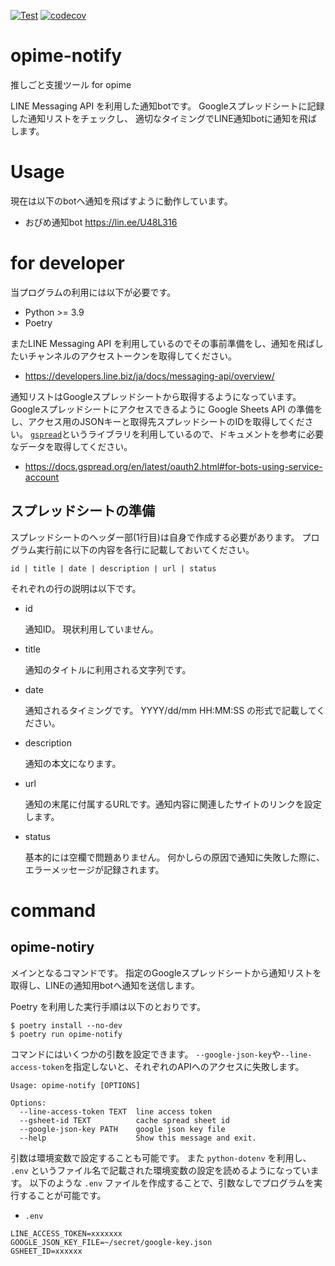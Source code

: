 [![Test](https://github.com/mypaceshun/opime-notify/actions/workflows/main.yml/badge.svg?branch=main)](https://github.com/mypaceshun/opime-notify/actions/workflows/main.yml)
[![codecov](https://codecov.io/gh/mypaceshun/opime-notify/branch/main/graph/badge.svg?token=Y6MD6SC48H)](https://codecov.io/gh/mypaceshun/opime-notify)
# opime-notify
推しごと支援ツール for opime

LINE Messaging API を利用した通知botです。
Googleスプレッドシートに記録した通知リストをチェックし、
適切なタイミングでLINE通知botに通知を飛ばします。

# Usage

現在は以下のbotへ通知を飛ばすように動作しています。

* おぴめ通知bot https://lin.ee/U48L316

# for developer

当プログラムの利用には以下が必要です。

* Python >= 3.9
* Poetry

またLINE Messaging API を利用しているのでその事前準備をし、通知を飛ばしたいチャンネルのアクセストークンを取得してください。

* https://developers.line.biz/ja/docs/messaging-api/overview/

通知リストはGoogleスプレッドシートから取得するようになっています。
Googleスプレッドシートにアクセスできるように Google Sheets API の準備をし、アクセス用のJSONキーと取得先スプレッドシートのIDを取得してください。
[`gspread`](https://docs.gspread.org/en/latest/index.html)というライブラリを利用しているので、ドキュメントを参考に必要なデータを取得してください。

* https://docs.gspread.org/en/latest/oauth2.html#for-bots-using-service-account

## スプレッドシートの準備

スプレッドシートのヘッダー部(1行目)は自身で作成する必要があります。
プログラム実行前に以下の内容を各行に記載しておいてください。

```
id | title | date | description | url | status
```

それぞれの行の説明は以下です。

* id

  通知ID。
  現状利用していません。

* title

  通知のタイトルに利用される文字列です。

* date

  通知されるタイミングです。
  YYYY/dd/mm HH:MM:SS の形式で記載してください。

* description

  通知の本文になります。

* url

  通知の末尾に付属するURLです。通知内容に関連したサイトのリンクを設定します。

* status

  基本的には空欄で問題ありません。
  何かしらの原因で通知に失敗した際に、エラーメッセージが記録されます。

# command

## opime-notiry

メインとなるコマンドです。
指定のGoogleスプレッドシートから通知リストを取得し、LINEの通知用botへ通知を送信します。

Poetry を利用した実行手順は以下のとおりです。

```
$ poetry install --no-dev
$ poetry run opime-notify
```

コマンドにはいくつかの引数を設定できます。
`--google-json-key`や`--line-access-token`を指定しないと、それぞれのAPIへのアクセスに失敗します。

```
Usage: opime-notify [OPTIONS]

Options:
  --line-access-token TEXT  line access token
  --gsheet-id TEXT          cache spread sheet id
  --google-json-key PATH    google json key file
  --help                    Show this message and exit.
```

引数は環境変数で設定することも可能です。
また `python-dotenv` を利用し、 `.env` というファイル名で記載された環境変数の設定を読めるようになっています。
以下のような `.env` ファイルを作成することで、引数なしでプログラムを実行することが可能です。

* `.env`
```
LINE_ACCESS_TOKEN=xxxxxxx
GOOGLE_JSON_KEY_FILE=~/secret/google-key.json
GSHEET_ID=xxxxxx
```
